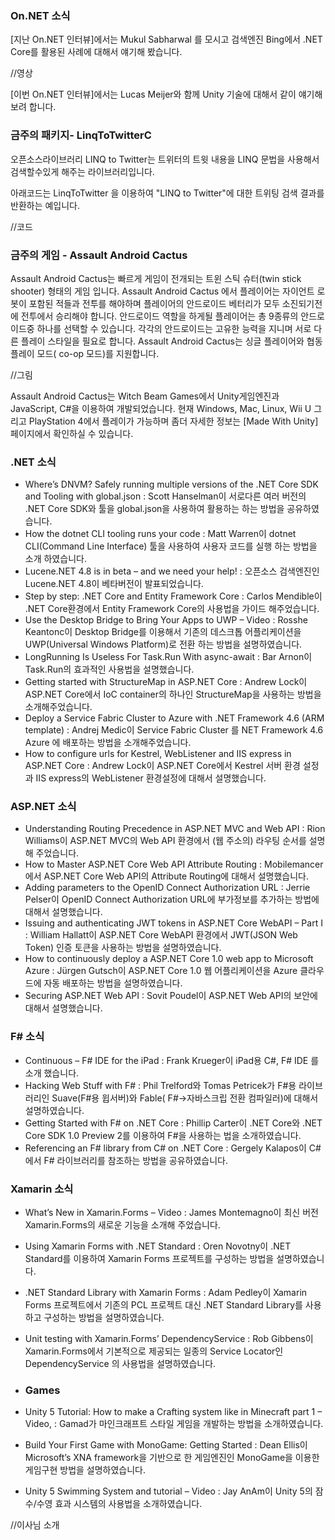 ### On.NET 소식
[지난 On.NET 인터뷰]에서는  Mukul Sabharwal 를 모시고 검색엔진 Bing에서  .NET Core를 활용된 사례에 대해서 얘기해 봤습니다.

//영상 

[이번 On.NET 인터뷰]에서는 Lucas Meijer와 함께  Unity 기술에 대해서 같이 얘기해보려 합니다.

### 금주의 패키지- LinqToTwitterC
오픈소스라이브러리 LINQ to Twitter는 트위터의 트윗 내용을 LINQ 문법을 사용해서 검색할수있게 해주는 라이브러리입니다.

아래코드는 LinqToTwitter 을 이용하여 "LINQ to Twitter"에 대한 트위팅  검색 결과를 반환하는 예입니다.

//코드


### 금주의 게임 - Assault Android Cactus
Assault Android Cactus는 빠르게 게임이 전개되는 트윈 스틱 슈터(twin stick shooter) 형태의 게임 입니다. Assault Android Cactus 에서 플레이어는 자이언트 로봇이  포함된 적들과 전투를 해야하며 플레이어의 안드로이드 베터리가 모두 소진되기전에 전투에서 승리해야 합니다. 안드로이드 역할을 하게될 플레이어는 총 9종류의 안드로이드중 하나를 선택할 수 있습니다.  각각의 안드로이드는 고유한 능력을 지니며 서로 다른 플레이 스타일을 필요로 합니다. Assault Android Cactus는 싱글 플레이어와 협동 플레이 모드( co-op 모드)를 지원합니다.

//그림

Assault Android Cactus는  Witch Beam Games에서 Unity게임엔진과 JavaScript, C#을 이용하여 개발되었습니다. 현재 Windows, Mac, Linux, Wii U 그리고 PlayStation 4에서 플레이가 가능하며 좀더 자세한 정보는  [Made With Unity] 페이지에서 확인하실 수 있습니다. 


### .NET 소식
* Where’s DNVM? Safely running multiple versions of the .NET Core SDK and Tooling with global.json : Scott Hanselman이 서로다른 여러 버전의 .NET Core SDK와 툴을 global.json을 사용하여 활용하는 하는 방법을 공유하였습니다.
* How the dotnet CLI tooling runs your code : Matt Warren이 dotnet CLI(Command Line Interface) 툴을 사용하여 사용자 코드를 실행 하는 방법을 소개 하였습니다. 
* Lucene.NET 4.8 is in beta – and we need your help! : 오픈소스 검색엔진인 Lucene.NET 4.8이 베타버전이 발표되었습니다.
* Step by step: .NET Core and Entity Framework Core : Carlos Mendible이  .NET Core환경에서 Entity Framework Core의 사용법을 가이드 해주었습니다.
* Use the Desktop Bridge to Bring Your Apps to UWP – Video : Rosshe Keantonc이 Desktop Bridge를 이용해서 기존의 데스크톱 어플리케이션을 UWP(Universal Windows Platform)로 전환 하는 방법을 설명하였습니다.
* LongRunning Is Useless For Task.Run With async-await : Bar Arnon이 Task.Run의 효과적인 사용법을 설명했습니다.
* Getting started with StructureMap in ASP.NET Core : Andrew Lock이 ASP.NET Core에서 IoC container의 하나인 StructureMap을 사용하는 방법을 소개해주었습니다.
* Deploy a Service Fabric Cluster to Azure with .NET Framework 4.6 (ARM template) : Andrej Medic이 Service Fabric Cluster 를 NET Framework 4.6 Azure 에 배포하는 방법을 소개해주었습니다.
* How to configure urls for Kestrel, WebListener and IIS express in ASP.NET Core : Andrew Lock이  ASP.NET Core에서 Kestrel 서버 환경 설정과 IIS express의 WebListener 환경설정에 대해서 설명했습니다.

### ASP.NET 소식
* Understanding Routing Precedence in ASP.NET MVC and Web API  : Rion Williams이 ASP.NET MVC의 Web API 환경에서 (웹 주소의) 라우팅 순서를 설명해 주었습니다.
* How to Master ASP.NET Core Web API Attribute Routing : Mobilemancer에서 ASP.NET Core Web API의  Attribute Routing에 대해서 설명했습니다.
* Adding parameters to the OpenID Connect Authorization URL : Jerrie Pelser이 OpenID Connect Authorization URL에 부가정보를 추가하는 방법에 대해서 설명했습니다.
* Issuing and authenticating JWT tokens in ASP.NET Core WebAPI – Part I : William Hallatt이 ASP.NET Core WebAPI 환경에서 JWT(JSON Web Token) 인증 토큰을 사용하는 방법을 설명하였습니다.
* How to continuously deploy a ASP.​NET Core 1.0 web app to Microsoft Azure : Jürgen Gutsch이 ASP.​NET Core 1.0 웹 어플리케이션을  Azure 클라우드에 자동 배포하는 방법을 설명하였습니다. 
* Securing ASP.NET Web API : Sovit Poudel이  ASP.NET Web API의 보안에 대해서 설명했습니다.

### F# 소식
* Continuous – F# IDE for the iPad : Frank Krueger이 iPad용 C#, F# IDE 를 소개 했습니다.
* Hacking Web Stuff with F# : Phil Trelford와 Tomas Petricek가 F#용 라이브러리인 Suave(F#용 윕서버)와 Fable( F#->자바스크립 전환 컴파일러)에 대해서 설명하였습니다.
* Getting Started with F# on .NET Core : Phillip Carter이 .NET Core와 .NET Core SDK 1.0 Preview 2를 이용하여 F#을 사용하는 법을 소개하였습니다.
* Referencing an F# library from C# on .NET Core : Gergely Kalapos이 C#에서  F# 라이브러리를 참조하는 방법을 공유하였습니다.

### Xamarin 소식
* What’s New in Xamarin.Forms – Video : James Montemagno이 최신 버전 Xamarin.Forms의 새로운 기능을 소개해 주었습니다.
* Using Xamarin Forms with .NET Standard : Oren Novotny이 .NET Standard를 이용하여 Xamarin Forms 프로젝트를 구성하는 방법을 설명하였습니다.
* .NET Standard Library with Xamarin Forms : Adam Pedley이 Xamarin Forms 프로젝트에서 기존의 PCL 프로젝트 대신 .NET Standard Library를 사용하고 구성하는 방법을 설명하였습니다.
* Unit testing with Xamarin.Forms’ DependencyService : Rob Gibbens이 Xamarin.Forms에서 기본적으로 제공되는 일종의 Service Locator인 DependencyService 의 사용법을 설명하였습니다.

* ### Games
* Unity 5 Tutorial: How to make a Crafting system like in Minecraft part 1 – Video, : Gamad가 마인크래프트 스타일 게임을 개발하는 방법을 소개하였습니다.
* Build Your First Game with MonoGame: Getting Started : Dean Ellis이 Microsoft’s XNA framework을 기반으로 한 게임엔진인 MonoGame을 이용한 게임구현 방법을 설명하였습니다.
* Unity 5 Swimming System and tutorial – Video : Jay AnAm이 Unity 5의 잠수/수영 효과 시스템의 사용법을 소개하였습니다.


//이사님 소개
